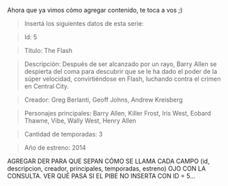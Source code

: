 Ahora que ya vimos cómo agregar contenido, te toca a vos ;)

> Insertá los siguientes datos de esta serie:

> Id: 5

> Título: The Flash

> Descripción: Después de ser alcanzado por un rayo, Barry Allen se despierta del coma para descubrir que se le ha dado el poder de la súper velocidad, convirtiéndose en Flash, luchando contra el crimen en Central City.

> Creador: Greg Berlanti, Geoff Johns, Andrew Kreisberg

> Personajes principales: Barry Allen, Killer Frost, Iris West, Eobard Thawne, Vibe, Wally West, Henry Allen

> Cantidad de temporadas: 3

> Año de estreno: 2014

AGREGAR DER PARA QUE SEPAN CÓMO SE LLAMA CADA CAMPO (id, descripcion, creador, principales, temporadas, estreno)
OJO CON LA CONSULTA. VER QUÉ PASA SI EL PIBE NO INSERTA CON ID = 5... 
